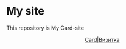 # My site
This repository is My Card-site
<a href="https://amirhan-taipovjan-greatest-i.github.io/main%23en" target="_blank"><center>Card|Визитка</center></a>
